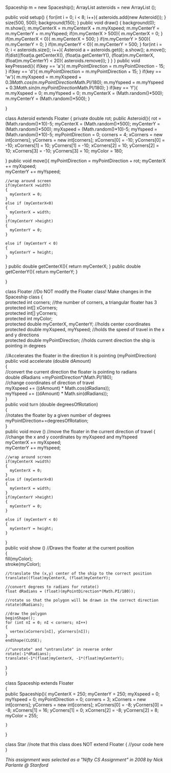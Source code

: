 Spaceship m = new Spaceship();
ArrayList <Asteroid> asteroids = new ArrayList <Asteroid>();


public void setup() 
{
  for(int i = 0; i < 8; i++){
    asteroids.add(new Asteroid());
  }
  size(500, 500);
  background(150);
}
public void draw() 
{
  background(0);
  m.show();
  m.myCenterX = m.myCenterX + m.myXspeed;
  m.myCenterY = m.myCenterY + m.myYspeed;
  if(m.myCenterX > 500){
    m.myCenterX = 0;
  }
  if(m.myCenterX < 0){
   m.myCenterX = 500; 
  }
  if(m.myCenterY > 500){
   m.myCenterY = 0; 
  }
  if(m.myCenterY < 0){
   m.myCenterY = 500; 
  }
  for(int i = 0; i < asteroids.size(); i++){
   Asteroid a = asteroids.get(i); 
   a.show();
   a.move();
   if(dist((float)a.getCenterX(), (float)a.getCenterY(), (float)m.myCenterX, (float)m.myCenterY) < 20){
     asteroids.remove(i);
   }
  }
}
public void keyPressed(){
  if(key == 'a'){
   m.myPointDirection = m.myPointDirection - 15; 
  }
  if(key == 'd'){
   m.myPointDirection = m.myPointDirection + 15; 
  }
  if(key == 'w'){
   m.myXspeed = m.myXspeed + 0.3*Math.cos(m.myPointDirection*Math.PI/180);
   m.myYspeed = m.myYspeed + 0.3*Math.sin(m.myPointDirection*Math.PI/180);
  }
  if(key == 'f'){
   m.myXspeed = 0;
   m.myYspeed = 0;
   m.myCenterX = (Math.random()*500);
   m.myCenterY = (Math.random()*500);
  }
  
}


class Asteroid extends Floater
{
  private double rot;
  public Asteroid(){
    rot = (Math.random()*10)-5;
    myCenterX = (Math.random()*500);
    myCenterY = (Math.random()*500);
    myXspeed = (Math.random()*10)-5;
    myYspeed = (Math.random()*10)-5;
    myPointDirection = 0;
    corners = 4; 
    xCorners = new int[corners]; 
    yCorners = new int[corners]; 
    xCorners[0] = -10; 
    yCorners[0] = -10; 
    xCorners[1] = 10; 
    yCorners[1] = -10; 
    xCorners[2] = 10; 
    yCorners[2] = 10;
    xCorners[3] = -10; 
    yCorners[3] = 10;
    myColor = 180;
    
    
    
  }
  public void move(){
    myPointDirection = myPointDirection + rot;
    myCenterX += myXspeed;    
    myCenterY += myYspeed;     

    //wrap around screen    
    if(myCenterX >width)
    {     
      myCenterX = 0;    
    }    
    else if (myCenterX<0)
    {     
      myCenterX = width;    
    }    
    if(myCenterY >height)
    {    
      myCenterY = 0;    
    } 
    
    else if (myCenterY < 0)
    {     
      myCenterY = height;    
    }        

  }
  public double getCenterX(){
   return myCenterX; 
  }
  public double getCenterY(){
   return myCenterY; 
  }
  
}


class Floater //Do NOT modify the Floater class! Make changes in the Spaceship class 
{   
  protected int corners;  //the number of corners, a triangular floater has 3   
  protected int[] xCorners;   
  protected int[] yCorners;   
  protected int myColor;   
  protected double myCenterX, myCenterY; //holds center coordinates   
  protected double myXspeed, myYspeed; //holds the speed of travel in the x and y directions   
  protected double myPointDirection; //holds current direction the ship is pointing in degrees    

  //Accelerates the floater in the direction it is pointing (myPointDirection)   
  public void accelerate (double dAmount)   
  {          
    //convert the current direction the floater is pointing to radians    
    double dRadians =myPointDirection*(Math.PI/180);     
    //change coordinates of direction of travel    
    myXspeed += ((dAmount) * Math.cos(dRadians));    
    myYspeed += ((dAmount) * Math.sin(dRadians));       
  }   
  public void turn (double degreesOfRotation)   
  {     
    //rotates the floater by a given number of degrees    
    myPointDirection+=degreesOfRotation;   
  }   
  public void move ()   //move the floater in the current direction of travel
  {      
    //change the x and y coordinates by myXspeed and myYspeed       
    myCenterX += myXspeed;    
    myCenterY += myYspeed;     

    //wrap around screen    
    if(myCenterX >width)
    {     
      myCenterX = 0;    
    }    
    else if (myCenterX<0)
    {     
      myCenterX = width;    
    }    
    if(myCenterY >height)
    {    
      myCenterY = 0;    
    } 
    
    else if (myCenterY < 0)
    {     
      myCenterY = height;    
    }   
  }   
  public void show ()  //Draws the floater at the current position  
  {   
    fill(myColor);   
    stroke(myColor);    
    
    //translate the (x,y) center of the ship to the correct position
    translate((float)myCenterX, (float)myCenterY);

    //convert degrees to radians for rotate()     
    float dRadians = (float)(myPointDirection*(Math.PI/180));
    
    //rotate so that the polygon will be drawn in the correct direction
    rotate(dRadians);
    
    //draw the polygon
    beginShape();
    for (int nI = 0; nI < corners; nI++)
    {
      vertex(xCorners[nI], yCorners[nI]);
    }
    endShape(CLOSE);

    //"unrotate" and "untranslate" in reverse order
    rotate(-1*dRadians);
    translate(-1*(float)myCenterX, -1*(float)myCenterY);
  }   
} 


class Spaceship extends Floater  
{   
    public Spaceship(){
     myCenterX = 250;
     myCenterY = 250;
     myXspeed = 0;
     myYspeed = 0;
     myPointDirection = 0;
     corners = 3; 
     xCorners = new int[corners]; 
     yCorners = new int[corners]; 
     xCorners[0] = -8; 
     yCorners[0] = -8; 
     xCorners[1] = 16; 
     yCorners[1] = 0; 
     xCorners[2] = -8; 
     yCorners[2] = 8;
     myColor = 255;

    }
    
}


class Star //note that this class does NOT extend Floater
{
  //your code here
}




*This assignment was selected as a "Nifty CS Assignment" in 2008 by Nick Parlante @ Stanford*
